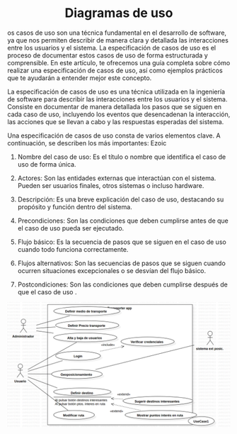 <h1 align="center">Diagramas de uso </h1>

os casos de uso son una técnica fundamental en el desarrollo de software, ya que nos permiten describir de manera clara y detallada las interacciones entre los usuarios y el sistema. La especificación de casos de uso es el proceso de documentar estos casos de uso de forma estructurada y comprensible. En este artículo, te ofrecemos una guía completa sobre cómo realizar una especificación de casos de uso, así como ejemplos prácticos que te ayudarán a entender mejor este concepto.

La especificación de casos de uso es una técnica utilizada en la ingeniería de software para describir las interacciones entre los usuarios y el sistema. Consiste en documentar de manera detallada los pasos que se siguen en cada caso de uso, incluyendo los eventos que desencadenan la interacción, las acciones que se llevan a cabo y las respuestas esperadas del sistema.

Una especificación de casos de uso consta de varios elementos clave. A continuación, se describen los más importantes:
Ezoic

1. Nombre del caso de uso: Es el título o nombre que identifica el caso de uso de forma única.

2. Actores: Son las entidades externas que interactúan con el sistema. Pueden ser usuarios finales, otros sistemas o incluso hardware.

3. Descripción: Es una breve explicación del caso de uso, destacando su propósito y función dentro del sistema.

4. Precondiciones: Son las condiciones que deben cumplirse antes de que el caso de uso pueda ser ejecutado.

5. Flujo básico: Es la secuencia de pasos que se siguen en el caso de uso cuando todo funciona correctamente.

6. Flujos alternativos: Son las secuencias de pasos que se siguen cuando ocurren situaciones excepcionales o se desvían del flujo básico.

7. Postcondiciones: Son las condiciones que deben cumplirse después de que el caso de uso .

<img src="/Diagrama-uso/img/Screenshot%202024-01-11%20at%2015-06-07%20app%20transporte.pdf.png">
